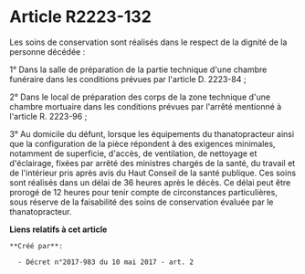 # Article R2223-132

Les soins de conservation sont réalisés dans le respect de la dignité de la personne décédée :

1° Dans la salle de préparation de la partie technique d'une chambre funéraire dans les conditions prévues par l'article D.
2223-84 ;

2° Dans le local de préparation des corps de la zone technique d'une chambre mortuaire dans les conditions prévues par
l'arrêté mentionné à l'article R. 2223-96 ;

3° Au domicile du défunt, lorsque les équipements du thanatopracteur ainsi que la configuration de la pièce répondent à des
exigences minimales, notamment de superficie, d'accès, de ventilation, de nettoyage et d'éclairage, fixées par arrêté des
ministres chargés de la santé, du travail et de l'intérieur pris après avis du Haut Conseil de la santé publique. Ces soins
sont réalisés dans un délai de 36 heures après le décès. Ce délai peut être prorogé de 12 heures pour tenir compte de
circonstances particulières, sous réserve de la faisabilité des soins de conservation évaluée par le thanatopracteur.

**Liens relatifs à cet article**

	**Créé par**:

	  - Décret n°2017-983 du 10 mai 2017 - art. 2
